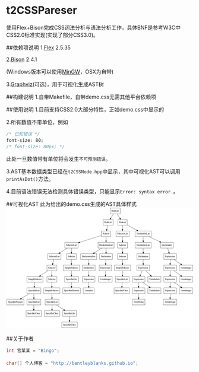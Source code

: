 # t2CSSPareser

使用Flex+Bison完成CSS词法分析与语法分析工作，具体BNF是参考W3C中CSS2.0标准实现(实现了部分CSS3.0)。

##依赖项说明
1.[Flex](http://flex.sourceforge.net/) 2.5.35 

2.[Bison](https://www.gnu.org/software/bison/) 2.4.1

(Windows版本可以使用[MinGW](http://www.mingw.org/)，OSX为自带)

3.[Graphviz](http://www.graphviz.org/)(可选)，用于可视化生成AST树

##构建说明
1.自带Makefile，自带demo.css无需其他平台依赖项

##使用说明
1.目前支持CSS2.0大部分特性，正如demo.css中显示的

2.所有数值不带单位，例如
```css 
/* 已知错误 */
font-size: 80; 
/* font-size: 80px; */

```
此处一旦数值带有单位将会发生```不可预测错误```。

3.AST基本数据类型已经在```t2CSSNode.hpp```中显示，其中可视化AST可以调用```printAsDot()```方法。

4.目前语法错误无法检测具体错误类型，只能显示```Error: syntax error.```。

##可视化AST
此为给出的demo.css生成的AST具体样式
![AST](https://github.com/BentleyBlanks/t2CSSPareser/blob/master/AST/AST.png)


##关于作者
```cpp
int 官某某 = "Bingo";

char[] 个人博客 = "http://bentleyblanks.github.io";
```




